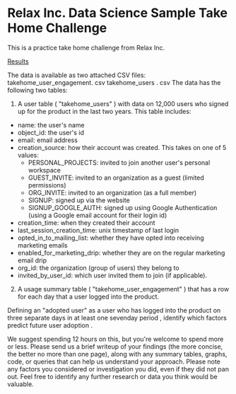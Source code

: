 # Relax Inc. Data Science Sample Take Home Challenge
This is a practice take home challenge from Relax Inc.

[Results](https://github.com/olsenben/relax-data-science-challenge/blob/master/relax-data-science-challenge.ipynb)

The data is available as two attached CSV files:
takehome_user_engagement. csv
takehome_users . csv
The data has the following two tables:
1. A user table ( "takehome_users" ) with data on 12,000 users who signed up for the product in the last two years. This table includes:
* name: the user's name
* object_id: the user's id
* email: email address
* creation_source: how their account was created. This takes on one of 5 values:
    * PERSONAL_PROJECTS: invited to join another user's personal workspace
    * GUEST_INVITE: invited to an organization as a guest (limited permissions)
    * ORG_INVITE: invited to an organization (as a full member)
    * SIGNUP: signed up via the website
    * SIGNUP_GOOGLE_AUTH: signed up using Google Authentication (using a Google email account for their login id)
* creation_time: when they created their account
* last_session_creation_time: unix timestamp of last login
* opted_in_to_mailing_list: whether they have opted into receiving marketing emails
* enabled_for_marketing_drip: whether they are on the regular marketing email drip
* org_id: the organization (group of users) they belong to
* invited_by_user_id: which user invited them to join (if applicable).
2. A usage summary table ( "takehome_user_engagement" ) that has a row for each day that a user logged into the product.


Defining an "adopted user" as a user who has logged into the product on three separate
days in at least one sevenday period , identify which factors predict future user adoption .


We suggest spending 12
hours on this, but you're welcome to spend more or less.
Please send us a brief writeup of your findings (the more concise, the better no
more
than one page), along with any summary tables, graphs, code, or queries that can help
us understand your approach. Please note any factors you considered or investigation
you did, even if they did not pan out. Feel free to identify any further research or data
you think would be valuable.
